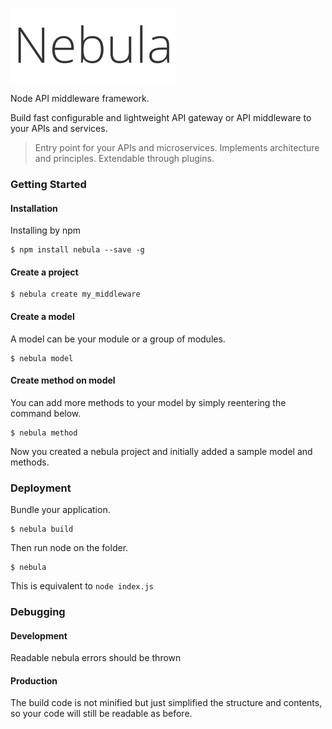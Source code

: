 ![logo](https://raw.githubusercontent.com/jeescu/nebula/master/nebula-logo.png)

Node API middleware framework.

Build fast configurable and lightweight API gateway or API middleware  to your APIs and services.

>Entry point for your APIs and microservices.
>Implements architecture and principles.
>Extendable through plugins.
 
### Getting Started

#### Installation
Installing by npm

```
$ npm install nebula --save -g
```

#### Create a project
```
$ nebula create my_middleware
```

#### Create a model
A model can be your module or a group of modules.

```
$ nebula model
```

#### Create method on model
You can add more methods to your model by simply reentering the command below.

```
$ nebula method
```

Now you created a nebula project and initially added a sample model and methods.

### Deployment

Bundle your application.

```
$ nebula build
```

Then run node on the folder.

```
$ nebula
```

This is equivalent to `node index.js`

### Debugging
#### Development
Readable nebula errors should be thrown

#### Production
The build code is not minified but just simplified the structure and contents, so your code will still be readable as before.
